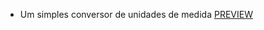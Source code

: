 * Um simples conversor de unidades de medida
<a href="https://conversor-unidades-iota.vercel.app/">PREVIEW</a>
